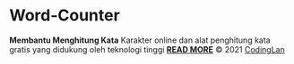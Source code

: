 # Word-Counter
<b>Membantu Menghitung Kata</b>
Karakter online dan alat penghitung kata gratis yang didukung oleh teknologi tinggi <a href="https://codinglan.blogspot.com/2021/01/tools-word-counter-penghitung-kata.html"><b>READ MORE</b></a>
© 2021 <a href="https://codinglan.blogspot.com">CodingLan</a>
